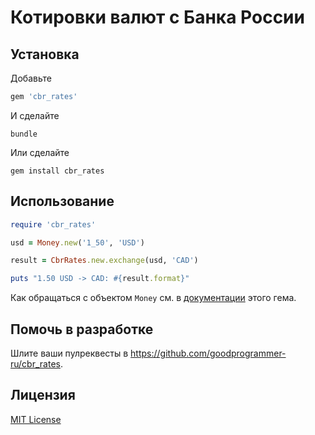 # Котировки валют с Банка России

## Установка

Добавьте

``` rb
gem 'cbr_rates'
```

И сделайте

    bundle

Или сделайте

    gem install cbr_rates

## Использование

``` rb
require 'cbr_rates'

usd = Money.new('1_50', 'USD')

result = CbrRates.new.exchange(usd, 'CAD')

puts "1.50 USD -> CAD: #{result.format}"
```

Как обращаться с объектом `Money` см. в [документации](https://github.com/RubyMoney/money) этого гема.

## Помочь в разработке

Шлите ваши пулреквесты в https://github.com/goodprogrammer-ru/cbr_rates.

## Лицензия

[MIT License](https://opensource.org/licenses/MIT)
